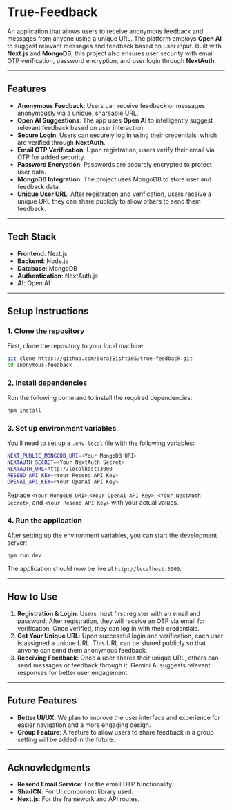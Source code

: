 

# True-Feedback

An application that allows users to receive anonymous feedback and messages from anyone using a unique URL. The platform employs **Open AI** to suggest relevant messages and feedback based on user input. Built with **Next.js** and **MongoDB**, this project also ensures user security with email OTP verification, password encryption, and user login through **NextAuth**.



---

## Features

- **Anonymous Feedback**: Users can receive feedback or messages anonymously via a unique, shareable URL.
- **Open AI Suggestions**: The app uses **Open AI** to intelligently suggest relevant feedback based on user interaction.
- **Secure Login**: Users can securely log in using their credentials, which are verified through **NextAuth**.
- **Email OTP Verification**: Upon registration, users verify their email via OTP for added security.
- **Password Encryption**: Passwords are securely encrypted to protect user data.
- **MongoDB Integration**: The project uses MongoDB to store user and feedback data.
- **Unique User URL**: After registration and verification, users receive a unique URL they can share publicly to allow others to send them feedback.

---

## Tech Stack

- **Frontend**: Next.js
- **Backend**: Node.js
- **Database**: MongoDB
- **Authentication**: NextAuth.js
- **AI**: Open AI

---

## Setup Instructions

### 1. Clone the repository
First, clone the repository to your local machine:
```bash
git clone https://github.com/SurajBisht105/true-feedback.git
cd anonymous-feedback
```

### 2. Install dependencies
Run the following command to install the required dependencies:
```bash
npm install
```

### 3. Set up environment variables
You’ll need to set up a `.env.local` file with the following variables:
```bash
NEXT_PUBLIC_MONGODB_URI=<Your MongoDB URI>
NEXTAUTH_SECRET=<Your NextAuth Secret>
NEXTAUTH_URL=http://localhost:3000
RESEND_API_KEY=<Your Resend API Key>
OPENAI_API_KEY=<Your OpenAi API Key>
```
Replace `<Your MongoDB URI>`,`<Your OpenAi API Key>`, `<Your NextAuth Secret>`, and `<Your Resend API Key>` with your actual values.

### 4. Run the application
After setting up the environment variables, you can start the development server:
```bash
npm run dev
```
The application should now be live at `http://localhost:3000`.

---

## How to Use

1. **Registration & Login**: Users must first register with an email and password. After registration, they will receive an OTP via email for verification. Once verified, they can log in with their credentials.
2. **Get Your Unique URL**: Upon successful login and verification, each user is assigned a unique URL. This URL can be shared publicly so that anyone can send them anonymous feedback.
3. **Receiving Feedback**: Once a user shares their unique URL, others can send messages or feedback through it. Gemini AI suggests relevant responses for better user engagement.

---

## Future Features

- **Better UI/UX**: We plan to improve the user interface and experience for easier navigation and a more engaging design.
- **Group Feature**: A feature to allow users to share feedback in a group setting will be added in the future.

---

## Acknowledgments

- **Resend Email Service**: For the email OTP functionality.
- **ShadCN**: For UI component library used.
- **Next.js**: For the framework and API routes.



